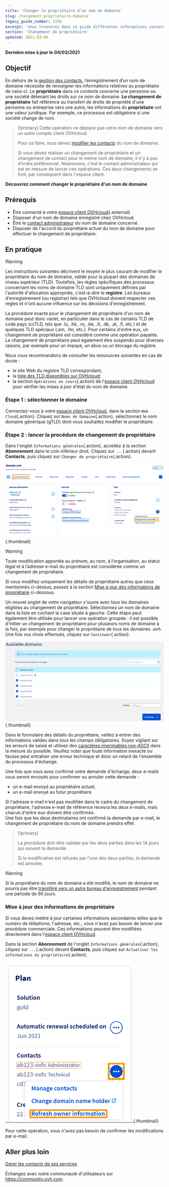 ```yaml
---
title: 'Changer le propriétaire d’un nom de domaine'
slug: changement-proprietaire-domaine
legacy_guide_number: 1350
excerpt: 'Vous trouverez dans ce guide différentes informations concernant le changement de propriétaire d’un nom de domaine.'
section: 'Changement de propriétaire'
updated: 2021-03-04
---
```


**Dernière mise à jour le 04/03/2021**

## Objectif

En dehors de la [gestion des contacts](../../customer/gestion-des-contacts/), l’enregistrement d’un nom de domaine nécessite de renseigner les informations relatives au propriétaire de celui-ci. Le **propriétaire** dans ce contexte concerne une personne ou une société détenant les droits sur ce nom de domaine. **Le changement de propriétaire** fait référence au transfert de droits de propriété d'une personne ou entreprise vers une autre, les informations du **propriétaire** ont une valeur juridique. Par exemple, ce processus est obligatoire si une société change de nom.

> [!primary]
> Cette opération ne déplace pas votre nom de domaine vers un autre compte client OVHcloud.
>
> Pour ce faire, vous devez [modifier les contacts](../../customer/gestion-des-contacts/) du nom de domaine.
>
> Si vous devez réaliser un changement de propriétaire et un changement de contact pour le même nom de domaine, il n'y a pas d'ordre préférenciel. Néanmoins, c'est le contact administrateur qui est en mesure de lancer ces opérations. Ces deux changements se font, par conséquent dans l'espace client.

**Découvrez comment changer le propriétaire d'un nom de domaine**

## Prérequis

- Être connecté à votre [espace client OVHcloud](https://ca.ovh.com/auth/?action=gotomanager&from=https://www.ovh.com/ca/fr/&ovhSubsidiary=qc){.external}
- Disposer d'un nom de domaine enregistré chez OVHcloud.
- Être le [contact administrateur](../../customer/gestion-des-contacts/) du nom de domaine concerné.
- Disposer de l'accord du propriétaire actuel du nom de domaine pour effectuer le changement de propriétaire.

## En pratique

> [!warning]
>
> Les instructions suivantes décrivent le moyen le plus courant de modifier le propriétaire du nom de domaine, valide pour la plupart des domaines de niveau supérieur (TLD). Toutefois, les règles spécifiques des processus concernant les noms de domaine TLD sont uniquement définies par l'autorité d'allocation appropriée, c'est-à-dire le **registre**. Les bureaux d'enregistrement (ou registrar) tels que OVHcloud doivent respecter ces règles et n'ont aucune influence sur les décisions d'enregistrement.
>
> La procédure exacte pour le changement de propriétaire d'un nom de domaine peut donc varier, en particulier dans le cas de certains TLD de code pays (ccTLD, tels que .lu, .hk, .ro, .be, .lt, .dk, .at, .fi, etc.) et de quelques TLD spéciaux (.am, .fm, etc.). Pour certains d'entre eux, un changement de propriétaire est considéré comme une opération payante. Le changement de propriétaire peut également être suspendu pour diverses raisons, par exemple pour un impayé, un abus ou un blocage du registre. 
>
> Nous vous recommandons de consulter les ressources suivantes en cas de doute :
>
> - le site Web du registre TLD correspondant;
> - la [liste des TLD disponibles sur OVHcloud](https://www.ovhcloud.com/fr-ca/domains/tld/);
> - la section `Opérations en cours`{.action} de l'[espace client OVHcloud](https://ca.ovh.com/auth/?action=gotomanager&from=https://www.ovh.com/ca/fr/&ovhSubsidiary=qc) pour vérifier les mises à jour d'état du nom de domaine.
>

### Étape 1 : sélectionner le domaine

Connectez-vous à votre [espace client OVHcloud](https://ca.ovh.com/auth/?action=gotomanager&from=https://www.ovh.com/ca/fr/&ovhSubsidiary=qc), dans la section `Web Cloud`{.action}. Cliquez sur `Noms de Domaine`{.action}, sélectionnez le nom domaine générique (gTLD) dont vous souhaitez modifier le propriétaire.


### Étape 2 : lancer la procédure de changement de propriétaire

Dans l'onglet `Informations générales`{.action}, accédez à la section **Abonnement** dans le coin inférieur droit. Cliquez sur `...`{.action} devant **Contacts**, puis cliquez sur `Changer de propriétaire`{.action}.

![changement de propriétaire](images/3652-2.png){.thumbnail}

> [!warning]
>
> Toute modification apportée au prénom, au nom, à l’organisation, au statut légal et à l’adresse e-mail du propriétaire est considérée comme un changement de propriétaire.
> 
> Si vous modifiez uniquement les détails de propriétaire autres que ceux mentionnés ci-dessus, passez à la section [Mise à jour des informations de propriétaire](#updateownerinformation) ci-dessous.
> 

Un nouvel onglet de votre navigateur s'ouvre avec tous les domaines éligibles au changement de propriétaire. Sélectionnez un nom de domaine dans la liste en cochant la case située à gauche. Cette étape peut également être utilisée pour lancer une opération groupée : il est possible d'initier un changement de propriétaire pour plusieurs noms de domaine à la fois, par exemple pour changer le propriétaire de tous les domaines *.ovh*. Une fois vos choix effectués, cliquez sur `Continuer`{.action}.

![changement de propriétaire](images/3657.PNG){.thumbnail}

Dans le formulaire des détails du propriétaire, veillez à entrer des informations valides dans tous les champs obligatoires. Soyez vigilant sur les erreurs de saisie et utilisez des [caractères imprimables non-ASCII](http://facweb.cs.depaul.edu/sjost/it212/documents/ascii-pr.htm) dans la mesure du possible. Veuillez noter que toute information inexacte ou fausse peut entraîner une erreur technique et donc un retard de l'ensemble du processus d'échange. 

Une fois que vous avez confirmé votre demande d'échange, deux e-mails vous seront envoyés pour confirmer ou annuler cette demande :

- un e-mail envoyé au propriétaire actuel;
- un e-mail envoyé au futur propriétaire.

Si l'adresse e-mail n'est pas modifiée dans le cadre du changement de propriétaire, l'adresse e-mail de référence recevra les deux e-mails, mais chacun d'entre eux doivent être confirmés.
<br>Une fois que les deux destinataires ont confirmé la demande par e-mail, le changement de propriétaire du nom de domaine prendra effet.

> [!primary]
>
> La procédure doit-être validée par les deux parties dans les 14 jours qui suivent la demande.
> 
> Si la modification est refusée par l'une des deux parties, la demande est annulée.

> [!warning]
>
> Si le propriétaire du nom de domaine a été modifié, le nom de domaine ne pourra pas être [transféré vers un autre bureau d'enregistrement](../transfert-sortant-dun-nom-de-domaine-generique-ou-geographique/) pendant une période de 60 jours. 

### Mise à jour des informations de propriétaire <a name="updateownerinformation"></a>

Si vous devez mettre à jour certaines informations secondaires telles que le numéro de téléphone, l'adresse, etc., vous n'avez pas besoin de lancer une procédure commerciale. Ces informations peuvent être modifiées directement dans l'[espace client OVHcloud](https://ca.ovh.com/auth/?action=gotomanager&from=https://www.ovh.com/ca/fr/&ovhSubsidiary=qc).

Dans la section **Abonnement** de l'onglet `Informations générales`{.action}, cliquez sur `...`{.action} devant **Contacts**, puis cliquez sur `Actualiser les informations du propriétaire`{.action}.

![changement de propriétaire](images/3658.png){.thumbnail}

Pour cette opération, vous n'avez pas besoin de confirmer les modifications par e-mail.

## Aller plus loin

[Gérer les contacts de ses services](../../customer/gestion-des-contacts/)

Échangez avec notre communauté d'utilisateurs sur <https://community.ovh.com>.
